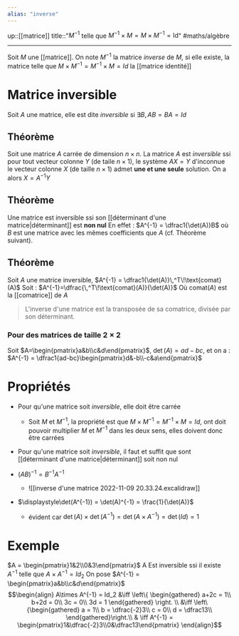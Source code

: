 ```yaml
---
alias: "inverse"
---
```

up::[[matrice]]
title::"$M^{-1}$ telle que $M^{-1}\times M=  M \times M^{-1} = \mathrm{Id}$"
#maths/algèbre 

----
Soit $M$ une [[matrice]]. On note $M^{-1}$ la matrice _inverse_ de $M$, si elle existe, la matrice telle que $M\times M^{-1} = M^{-1}\times M = Id$ la [[matrice identité]]



# Matrice inversible
Soit $A$ une matrice, elle est dite _inversible_ si $\exists B, AB=BA=Id$

## Théorème
Soit une matrice $A$ carrée de dimension $n\times n$. La matrice $A$ est _inversible_ ssi pour tout vecteur colonne $Y$ (de taile $n\times 1$), le système $AX=Y$ d'inconnue le vecteur colonne $X$ (de taille $n\times 1$) admet **une et une seule** solution. On a alors $X=A^{-1}Y$

## Théorème
Une matrice est inversible ssi son [[déterminant d'une matrice|déterminant]] est **non nul**
En effet : $A^{-1} = \dfrac1{\det(A)}B$ où $B$ est une matrice avec les mêmes coefficients que $A$ (cf. Théorème suivant).

## Théorème
Soit $A$ une matrice inversible, $A^{-1} = \dfrac1{\det(A)}\,^T\!\text{comat}(A)$
Soit : $A^{-1}=\dfrac{\,^T\!\text{comat}(A)}{\det(A)}$
Où $\text{comat}(A)$ est la [[comatrice]] de $A$
> L'inverse d'une matrice est la transposée de sa comatrice, divisée par son déterminant.

### Pour des matrices de taille $2\times 2$
Soit $A=\begin{pmatrix}a&b\\c&d\end{pmatrix}$, $\det(A) = ad-bc$, et on a : $A^{-1} = \dfrac1{ad-bc}\begin{pmatrix}d&-b\\-c&a\end{pmatrix}$


# Propriétés
 - Pour qu'une matrice soit _inversible_, elle doit être carrée
     - Soit $M$ et $M^{-1}$, la propriété est que $M\times M^{-1}=M^{-1}\times M=Id$, ont doit pouvoir multiplier $M$ et $M^{-1}$ dans les deux sens, elles doivent donc être carrées
 - Pour qu'une matrice soit _inversible_, il faut et suffit que sont [[déterminant d'une matrice|déterminant]] soit non nul
 - $(AB)^{-1} = B^{-1}A^{-1}$
     - ![[inverse d'une matrice 2022-11-09 20.33.24.excalidraw]]

 - $\displaystyle\det(A^{-1}) = \det(A)^{-1} = \frac{1}{\det(A)}$
     - évident car $\det(A) \times \det(A^{-1}) = \det(A \times A^{-1}) = \det(Id) = 1$

# Exemple
$A = \begin{pmatrix}1&2\\0&3\end{pmatrix}$
A Est inversible ssi il existe $A^{-1}$ telle que $A\times A^{-1}=Id_2$
On pose $A^{-1} = \begin{pmatrix}a&b\\c&d\end{pmatrix}$
$$\begin{align}
A\times A^{-1} = Id_2 &\iff \left\{ \begin{gathered}
                                    a+2c = 1\\
                                    b+2d = 0\\
                                    3c = 0\\
                                    3d = 1
                                    \end{gathered} \right. \\
 &\iff \left\{\begin{gathered}
              a = 1\\
              b = \dfrac{-2}3\\
              c = 0\\
              d = \dfrac13\\
              \end{gathered}\right.\\
 & \iff A^{-1} = \begin{pmatrix}1&\dfrac{-2}3\\0&\dfrac13\end{pmatrix}
\end{align}$$

